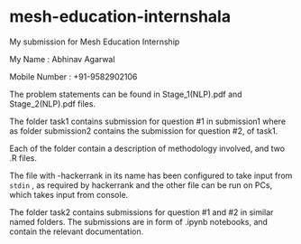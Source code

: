 # mesh-education-internshala
My submission for Mesh Education Internship

My Name : Abhinav Agarwal

Mobile Number : +91-9582902106

The problem statements can be found in Stage_1(NLP).pdf and Stage_2(NLP).pdf files.

The folder task1 contains submission for question #1 in submission1 where as folder submission2 contains the submission for question #2, of task1.

Each of the folder contain a description of methodology involved, and two .R files.

The file with -hackerrank in its name has been configured to take input from `stdin` , as required by hackerrank and the other file can be run on PCs, which
takes input from console.

The folder task2 contains submissions for question #1 and #2 in similar named folders. The submissions are in form of .ipynb notebooks, and contain the relevant documentation.